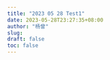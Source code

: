 ```yaml
---
title: "2023 05 28 Test1"
date: 2023-05-28T23:27:35+08:00
author: "杨曾"
slug:
draft: false
toc: false
---
```

